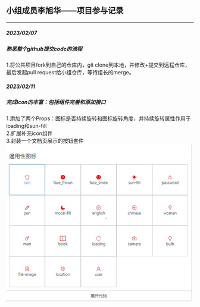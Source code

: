 ## 小组成员李旭华——项目参与记录

---

##### 2023/02/07
##### 熟悉整个github提交code的流程

1.将公共项目fork到自己的仓库内，git clone到本地，并修改+提交到远程仓库，最后发起pull request给小组仓库，等待组长的merge。




##### 2023/02/11
##### 完成icon的丰富：包括组件完善和添加接口
1.添加了两个Props：图标是否持续旋转和图标旋转角度，并持续旋转属性作用于loading和sun-fill  
2.扩展补充icon组件  
3.封装一个文档页展示的按钮套件  
![页面展示的按钮套件](./1.jpg)